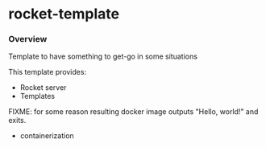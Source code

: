 # rocket-template


### Overview
Template to have something to get-go in some situations

This template provides:
- Rocket server
- Templates

FIXME: for some reason resulting docker image outputs "Hello, world!" and exits.
- containerization

